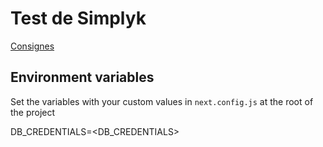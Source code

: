 # Test de Simplyk

[Consignes](https://thibaut-jaurou.gitbook.io/izitipsy/)

## Environment variables

Set the variables with your custom values in `next.config.js` at the root of the project

DB_CREDENTIALS=<DB_CREDENTIALS>
